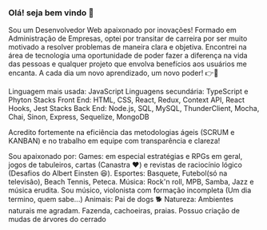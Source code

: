 ### Olá! seja bem vindo 👋

Sou um Desenvolvedor Web apaixonado por inovações! 
Formado em Administração de Empresas, optei por transitar de carreira por ser muito motivado a resolver problemas de maneira clara e objetiva.
Encontrei na área de tecnologia uma oportunidade de poder fazer a diferença na vida das pessoas e qualquer projeto que envolva benefícios aos usuários me encanta. A cada dia um novo aprendizado, um novo poder! :point_right::star2:

Linguagem mais usada: JavaScript
Linguagens secundária: TypeScript e Phyton
Stacks Front End: HTML, CSS, React, Redux, Context API, React Hooks, Jest
Stacks Back End: Node.js, SQL, MySQL, ThunderClient, Mocha, Chai, Sinon, Express, Sequelize, MongoDB

Acredito fortemente na eficiência das metodologias ágeis (SCRUM e KANBAN) e no trabalho em equipe com transparência e clareza!

Sou apaixonado por:
  Games: em especial estratégias e RPGs em geral, jogos de tabuleiros, cartas (Canastra :heart:) e revistas de raciocínio lógico (Desafios do Albert Einsten :laughing:).
  Esportes: Basquete, Futebol(só na televisão), Beach Tennis, Peteca.
  Música: Rock'n roll, MPB, Samba, Jazz e música erudita. Sou músico, violonista com formação incompleta (Um dia termino, quem sabe...)
  Animais: Pai de dogs :dog2:
  Natureza: Ambientes naturais me agradam. Fazenda, cachoeiras, praias. Possuo criação de mudas de árvores do cerrado



<!--
**PedroHOM16/PedroHOM16** is a ✨ _special_ ✨ repository because its `README.md` (this file) appears on your GitHub profile.

Here are some ideas to get you started:

- 🔭 I’m currently working on ...
- 🌱 I’m currently learning ...
- 👯 I’m looking to collaborate on ...
- 🤔 I’m looking for help with ...
- 💬 Ask me about ...
- 📫 How to reach me: ...
- 😄 Pronouns: ...
- ⚡ Fun fact: ...
-->
